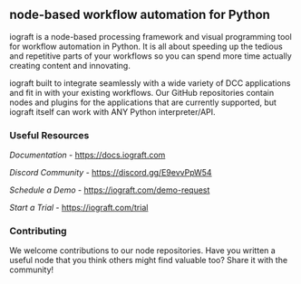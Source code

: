 ## node-based workflow automation for Python

iograft is a node-based processing framework and visual programming tool for workflow automation in Python. It is all about speeding up the tedious and repetitive parts of your workflows so you can spend more time actually creating content and innovating.

iograft built to integrate seamlessly with a wide variety of DCC applications and fit in with your existing workflows. Our GitHub repositories contain nodes and plugins for the applications that are currently supported, but iograft itself can work with ANY Python interpreter/API.


### Useful Resources
_Documentation_ - https://docs.iograft.com

_Discord Community_ - https://discord.gg/E9evvPpW54

_Schedule a Demo_ - https://iograft.com/demo-request

_Start a Trial_ - https://iograft.com/trial


### Contributing
We welcome contributions to our node repositories. Have you written a useful node that you think others might find valuable too? Share it with the community!

